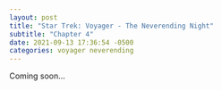 ```yaml
---
layout: post
title: "Star Trek: Voyager - The Neverending Night"
subtitle: "Chapter 4"
date: 2021-09-13 17:36:54 -0500
categories: voyager neverending
---
```


Coming soon...
